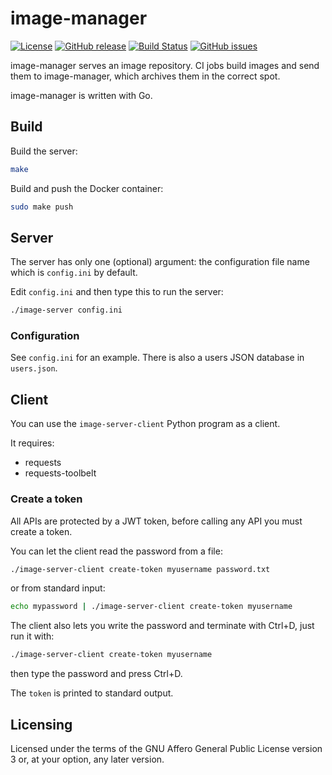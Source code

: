 image-manager
=============

[![License](https://img.shields.io/badge/license-AGPLv3.0-blue.svg)](https://www.gnu.org/licenses/agpl-3.0.en.html)
[![GitHub release](https://img.shields.io/github/release/liri-infra/image-manager.svg)](https://github.com/liri-infra/image-manager)
[![Build Status](https://travis-ci.org/liri-infra/image-manager.svg?branch=develop)](https://travis-ci.org/liri-infra/image-manager)
[![GitHub issues](https://img.shields.io/github/issues/liri-infra/image-manager.svg)](https://github.com/liri-infra/image-manager/issues)

image-manager serves an image repository.
CI jobs build images and send them to image-manager, which archives them in
the correct spot.

image-manager is written with Go.

## Build

Build the server:

```sh
make
```

Build and push the Docker container:

```sh
sudo make push
```

## Server

The server has only one (optional) argument: the configuration file name
which is `config.ini` by default.

Edit `config.ini` and then type this to run the server:

```sh
./image-server config.ini
```

### Configuration

See `config.ini` for an example.
There is also a users JSON database in `users.json`.

## Client

You can use the `image-server-client` Python program as a client.

It requires:

 * requests
 * requests-toolbelt

### Create a token

All APIs are protected by a JWT token, before calling any API you must create a token.

You can let the client read the password from a file:

```sh
./image-server-client create-token myusername password.txt
```

or from standard input:

```sh
echo mypassword | ./image-server-client create-token myusername
```

The client also lets you write the password and terminate with Ctrl+D,
just run it with:

```sh
./image-server-client create-token myusername
```

then type the password and press Ctrl+D.

The `token` is printed to standard output.

## Licensing

Licensed under the terms of the GNU Affero General Public License version 3 or,
at your option, any later version.
